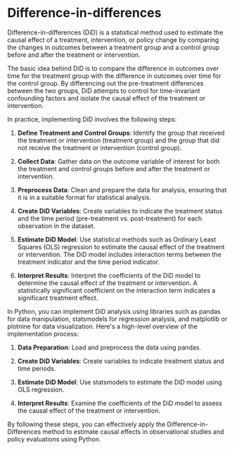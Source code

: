 # Difference-in-differences
Difference-in-differences (DiD) is a statistical method used to estimate the causal effect of a treatment, intervention, or policy change by comparing the changes in outcomes between a treatment group and a control group before and after the treatment or intervention. 

The basic idea behind DiD is to compare the difference in outcomes over time for the treatment group with the difference in outcomes over time for the control group. By differencing out the pre-treatment differences between the two groups, DiD attempts to control for time-invariant confounding factors and isolate the causal effect of the treatment or intervention.

In practice, implementing DiD involves the following steps:

1. **Define Treatment and Control Groups**: Identify the group that received the treatment or intervention (treatment group) and the group that did not receive the treatment or intervention (control group).

2. **Collect Data**: Gather data on the outcome variable of interest for both the treatment and control groups before and after the treatment or intervention.

3. **Preprocess Data**: Clean and prepare the data for analysis, ensuring that it is in a suitable format for statistical analysis.

4. **Create DiD Variables**: Create variables to indicate the treatment status and the time period (pre-treatment vs. post-treatment) for each observation in the dataset.

5. **Estimate DiD Model**: Use statistical methods such as Ordinary Least Squares (OLS) regression to estimate the causal effect of the treatment or intervention. The DiD model includes interaction terms between the treatment indicator and the time period indicator.

6. **Interpret Results**: Interpret the coefficients of the DiD model to determine the causal effect of the treatment or intervention. A statistically significant coefficient on the interaction term indicates a significant treatment effect.

In Python, you can implement DiD analysis using libraries such as pandas for data manipulation, statsmodels for regression analysis, and matplotlib or plotnine for data visualization. Here's a high-level overview of the implementation process:

1. **Data Preparation**: Load and preprocess the data using pandas.

2. **Create DiD Variables**: Create variables to indicate treatment status and time periods.

3. **Estimate DiD Model**: Use statsmodels to estimate the DiD model using OLS regression.

4. **Interpret Results**: Examine the coefficients of the DiD model to assess the causal effect of the treatment or intervention.

By following these steps, you can effectively apply the Difference-in-Differences method to estimate causal effects in observational studies and policy evaluations using Python.

